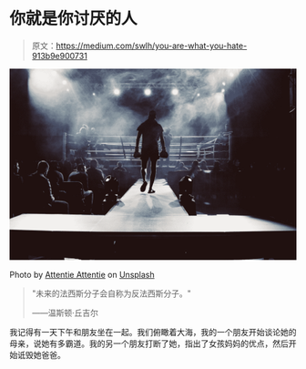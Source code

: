 # 你就是你讨厌的人

> 原文：<https://medium.com/swlh/you-are-what-you-hate-913b9e900731>

![](img/9afa5a5b5abef3a5c7f3f6fe7975a84a.png)

Photo by [Attentie Attentie](https://unsplash.com/@attentieattentie?utm_source=medium&utm_medium=referral) on [Unsplash](https://unsplash.com?utm_source=medium&utm_medium=referral)

> "未来的法西斯分子会自称为反法西斯分子。"
> 
> ——温斯顿·丘吉尔

我记得有一天下午和朋友坐在一起。我们俯瞰着大海，我的一个朋友开始谈论她的母亲，说她有多霸道。我的另一个朋友打断了她，指出了女孩妈妈的优点，然后开始诋毁她爸爸。